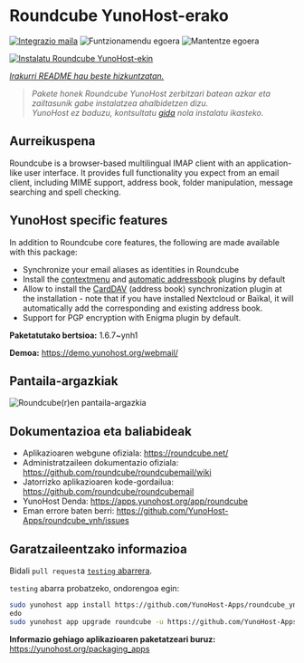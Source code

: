 <!--
Ohart ongi: README hau automatikoki sortu da <https://github.com/YunoHost/apps/tree/master/tools/readme_generator>ri esker
EZ editatu eskuz.
-->

# Roundcube YunoHost-erako

[![Integrazio maila](https://dash.yunohost.org/integration/roundcube.svg)](https://dash.yunohost.org/appci/app/roundcube) ![Funtzionamendu egoera](https://ci-apps.yunohost.org/ci/badges/roundcube.status.svg) ![Mantentze egoera](https://ci-apps.yunohost.org/ci/badges/roundcube.maintain.svg)

[![Instalatu Roundcube YunoHost-ekin](https://install-app.yunohost.org/install-with-yunohost.svg)](https://install-app.yunohost.org/?app=roundcube)

*[Irakurri README hau beste hizkuntzatan.](./ALL_README.md)*

> *Pakete honek Roundcube YunoHost zerbitzari batean azkar eta zailtasunik gabe instalatzea ahalbidetzen dizu.*  
> *YunoHost ez baduzu, kontsultatu [gida](https://yunohost.org/install) nola instalatu ikasteko.*

## Aurreikuspena

Roundcube is a browser-based multilingual IMAP client with an application-like user interface. It provides full functionality you expect from an email client, including MIME support, address book, folder manipulation, message searching and spell checking.

## YunoHost specific features

In addition to Roundcube core features, the following are made available with this package:

 * Synchronize your email aliases as identities in Roundcube
 * Install the [contextmenu](https://packagist.org/packages/johndoh/contextmenu) and [automatic addressbook](https://packagist.org/packages/projectmyst/automatic_addressbook) plugins by default
 * Allow to install the [CardDAV](https://packagist.org/packages/roundcube/carddav) (address book) synchronization plugin at the installation - note that if you have installed Nextcloud or Baïkal, it will automatically add the corresponding and existing address book.
* Support for PGP encryption with Enigma plugin by default.


**Paketatutako bertsioa:** 1.6.7~ynh1

**Demoa:** <https://demo.yunohost.org/webmail/>

## Pantaila-argazkiak

![Roundcube(r)en pantaila-argazkia](./doc/screenshots/screenshot.png)

## Dokumentazioa eta baliabideak

- Aplikazioaren webgune ofiziala: <https://roundcube.net/>
- Administratzaileen dokumentazio ofiziala: <https://github.com/roundcube/roundcubemail/wiki>
- Jatorrizko aplikazioaren kode-gordailua: <https://github.com/roundcube/roundcubemail>
- YunoHost Denda: <https://apps.yunohost.org/app/roundcube>
- Eman errore baten berri: <https://github.com/YunoHost-Apps/roundcube_ynh/issues>

## Garatzaileentzako informazioa

Bidali `pull request`a [`testing` abarrera](https://github.com/YunoHost-Apps/roundcube_ynh/tree/testing).

`testing` abarra probatzeko, ondorengoa egin:

```bash
sudo yunohost app install https://github.com/YunoHost-Apps/roundcube_ynh/tree/testing --debug
edo
sudo yunohost app upgrade roundcube -u https://github.com/YunoHost-Apps/roundcube_ynh/tree/testing --debug
```

**Informazio gehiago aplikazioaren paketatzeari buruz:** <https://yunohost.org/packaging_apps>
